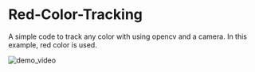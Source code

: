 # Red-Color-Tracking
A simple code to track any color with using opencv and a camera. In this example, red color is used.

![demo_video](https://user-images.githubusercontent.com/111835151/186222396-306e916a-a6fb-4624-9e99-dcc9ea68db64.gif)
